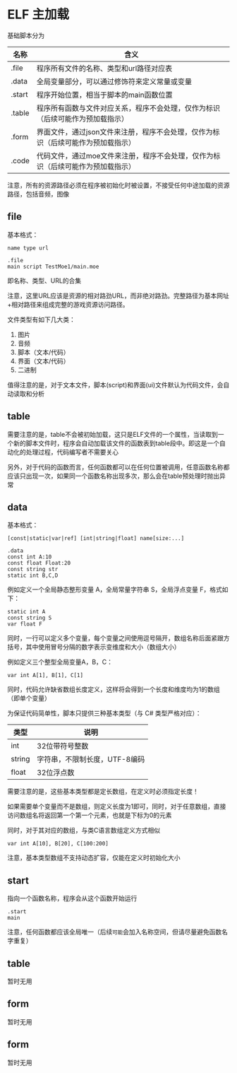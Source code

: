 
# ELF 主加载

基础脚本分为


| 名称 | 含义 |
|--|--|
| .file | 程序所有文件的名称、类型和url路径对应表 |
| .data | 全局变量部分，可以通过修饰符来定义常量或变量 |
| .start | 程序开始位置，相当于脚本的main函数位置 |
| .table | 程序所有函数与文件对应关系，程序不会处理，仅作为标识（后续可能作为预加载指示） |
| .form | 界面文件，通过json文件来注册，程序不会处理，仅作为标识（后续可能作为预加载指示） |
| .code | 代码文件，通过moe文件来注册，程序不会处理，仅作为标识（后续可能作为预加载指示） |

注意，所有的资源路径必须在程序被初始化时被设置，不接受任何中途加载的资源路径，包括音频，图像

## file

基本格式：

```text
name type url

.file
main script TestMoe1/main.moe
```

即名称、类型、URL的合集

注意，这里URL应该是资源的相对路劲URL，而非绝对路劲。完整路径为基本网址+相对路径来组成完整的游戏资源访问路径。

文件类型有如下几大类：

1. 图片
2. 音频
3. 脚本（文本/代码）
4. 界面（文本/代码）
5. 二进制

值得注意的是，对于文本文件，脚本(script)和界面(ui)文件默认为代码文件，会自动读取和分析

## table

需要注意的是，table不会被初始加载，这只是ELF文件的一个属性，当读取到一个新的脚本文件时，程序会自动加载该文件的函数表到table段中。即这是一个自动化的处理过程，代码编写者不需要关心

另外，对于代码的函数而言，任何函数都可以在任何位置被调用，任意函数名称都应该只出现一次，如果同一个函数名称出现多次，那么会在table预处理时抛出异常

## data

基本格式：

```text
[const|static|var|ref] [int|string|float] name[size:...]

.data
const int A:10
const float Float:20
const string str
static int B,C,D
```

例如定义一个全局静态整形变量 A，全局常量字符串 S，全局浮点变量 F，格式如下：

```
static int A
const string S
var float F
```

同时，一行可以定义多个变量，每个变量之间使用逗号隔开，数组名称后面紧跟方括号，其中使用冒号分隔的数字表示变维度和大小（数组大小）

例如定义三个整型全局变量A，B，C：

```text
var int A[1], B[1], C[1]
```

同时，代码允许缺省数组长度定义，这样将会得到一个长度和维度均为1的数组（即单个变量）

为保证代码简单性，脚本只提供三种基本类型（与 C# 类型严格对应）：

| 类型 | 说明 |
|-|-|
| int | 32位带符号整数 |
| string | 字符串，不限制长度，UTF-8编码 |
| float | 32位浮点数 |

需要注意的是，这些基本类型都是定长数组，在定义时必须指定长度！

如果需要单个变量而不是数组，则定义长度为1即可，同时，对于任意数组，直接访问数组名将返回第一个第一个元素，也就是下标为0的元素

同时，对于其对应的数组，与类C语言数组定义方式相似

```text
var int A[10], B[20], C[100:200]
```

注意，基本类型数组不支持动态扩容，仅能在定义时初始化大小

## start

指向一个函数名称，程序会从这个函数开始运行

```text
.start
main
```

注意，任何函数都应该全局唯一（后续`可能`会加入名称空间，但请尽量避免函数名字重复）

## table

暂时无用

## form

暂时无用

## form

暂时无用
